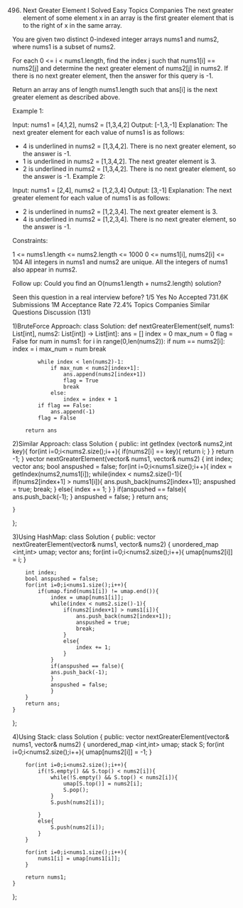 496. Next Greater Element I
Solved
Easy
Topics
Companies
The next greater element of some element x in an array is the first greater element that is to the right of x in the same array.

You are given two distinct 0-indexed integer arrays nums1 and nums2, where nums1 is a subset of nums2.

For each 0 <= i < nums1.length, find the index j such that nums1[i] == nums2[j] and determine the next greater element of nums2[j] in nums2. If there is no next greater element, then the answer for this query is -1.

Return an array ans of length nums1.length such that ans[i] is the next greater element as described above.

 

Example 1:

Input: nums1 = [4,1,2], nums2 = [1,3,4,2]
Output: [-1,3,-1]
Explanation: The next greater element for each value of nums1 is as follows:
- 4 is underlined in nums2 = [1,3,4,2]. There is no next greater element, so the answer is -1.
- 1 is underlined in nums2 = [1,3,4,2]. The next greater element is 3.
- 2 is underlined in nums2 = [1,3,4,2]. There is no next greater element, so the answer is -1.
Example 2:

Input: nums1 = [2,4], nums2 = [1,2,3,4]
Output: [3,-1]
Explanation: The next greater element for each value of nums1 is as follows:
- 2 is underlined in nums2 = [1,2,3,4]. The next greater element is 3.
- 4 is underlined in nums2 = [1,2,3,4]. There is no next greater element, so the answer is -1.
 

Constraints:

1 <= nums1.length <= nums2.length <= 1000
0 <= nums1[i], nums2[i] <= 104
All integers in nums1 and nums2 are unique.
All the integers of nums1 also appear in nums2.
 

Follow up: Could you find an O(nums1.length + nums2.length) solution?

Seen this question in a real interview before?
1/5
Yes
No
Accepted
731.6K
Submissions
1M
Acceptance Rate
72.4%
Topics
Companies
Similar Questions
Discussion (131)

1)BruteForce Approach:
class Solution:
    def nextGreaterElement(self, nums1: List[int], nums2: List[int]) -> List[int]:
        ans = []
        index = 0
        max_num = 0
        flag = False
        for num in nums1:
            for i in range(0,len(nums2)):
                if num == nums2[i]:
                    index = i
                    max_num = num
                    break

            while index < len(nums2)-1:
                if max_num < nums2[index+1]:
                    ans.append(nums2[index+1])
                    flag = True
                    break
                else:
                    index = index + 1
            if flag == False:
                ans.append(-1)
            flag = False

        return ans

2)Similar Approach:
class Solution {
public:
    int getIndex (vector<int>& nums2,int key){
        for(int i=0;i<nums2.size();i++){
            if(nums2[i] == key){
                return i;
            }
        }
        return -1;
    }
    vector<int> nextGreaterElement(vector<int>& nums1, vector<int>& nums2) {
        int index;
        vector <int> ans;
        bool anspushed = false;
        for(int i=0;i<nums1.size();i++){
            index = getIndex(nums2,nums1[i]);
            while(index < nums2.size()-1){
                if(nums2[index+1] > nums1[i]){
                    ans.push_back(nums2[index+1]);
                    anspushed = true;
                    break;
                }
                else{
                    index += 1;
                }
            }
            if(anspushed == false){
                ans.push_back(-1);
            }
            anspushed = false;
        }
        return ans;
        
    }
};

3)Using HashMap:
class Solution {
public:
    vector<int> nextGreaterElement(vector<int>& nums1, vector<int>& nums2) {
        unordered_map <int,int> umap;
        vector <int> ans;
        for(int i=0;i<nums2.size();i++){
            umap[nums2[i]] = i;
        }

        int index;
        bool anspushed = false;
        for(int i=0;i<nums1.size();i++){
            if(umap.find(nums1[i]) != umap.end()){
                index = umap[nums1[i]];
                while(index < nums2.size()-1){
                    if(nums2[index+1] > nums1[i]){
                        ans.push_back(nums2[index+1]);
                        anspushed = true;
                        break;
                    }
                    else{
                        index += 1;
                    }
                }
                if(anspushed == false){
                ans.push_back(-1);
                }
                anspushed = false;
                }
        }
        return ans;
    }
};

4)Using Stack:
class Solution {
public:
    vector<int> nextGreaterElement(vector<int>& nums1, vector<int>& nums2) {
        unordered_map <int,int> umap;
        stack <int> S;
        for(int i=0;i<nums2.size();i++){
            umap[nums2[i]] = -1;
        }

        for(int i=0;i<nums2.size();i++){
            if(!S.empty() && S.top() < nums2[i]){
                while(!S.empty() && S.top() < nums2[i]){
                    umap[S.top()] = nums2[i];
                    S.pop();
                }
                S.push(nums2[i]);

            }
            else{
                S.push(nums2[i]);
            }
        }

        for(int i=0;i<nums1.size();i++){
            nums1[i] = umap[nums1[i]];
        }

        return nums1;
    }
};
